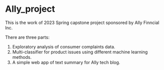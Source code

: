 # Ally_project

This is the work of 2023 Spring capstone project sponsored by Ally Finncial Inc.

There are three parts: 
1. Exploratory analysis of consumer complaints data.
2. Multi-classifier for product issues using different machine learning methods.
3. A simple web app of text summary for Ally tech blog.
